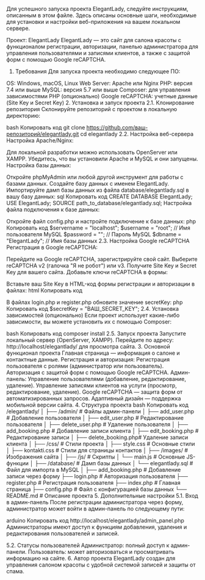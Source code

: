
Для успешного запуска проекта ElegantLady, следуйте инструкциям, описанным в этом файле. Здесь описаны основные шаги, необходимые для установки и настройки веб-приложения на вашем локальном сервере.

Проект: ElegantLady
ElegantLady — это сайт для салона красоты с функционалом регистрации, авторизации, панелью администратора для управления пользователями и записями клиентов, а также с защитой форм с помощью Google reCAPTCHA.

1. Требования
Для запуска проекта необходимо следующее ПО:

OS: Windows, macOS, Linux
Web Server: Apache или Nginx
PHP: версия 7.4 или выше
MySQL: версия 5.7 или выше
Composer: для управления зависимостями PHP (опционально)
Google reCAPTCHA: учетные данные (Site Key и Secret Key)
2. Установка и запуск проекта
2.1. Клонирование репозитория
Склонируйте репозиторий с проектом в локальную директорию:

bash
Копировать код
git clone https://github.com/ваш-репозиторий/elegantlady.git
cd elegantlady
2.2. Настройка веб-сервера
Настройка Apache/Nginx:

Для локальной разработки можно использовать OpenServer или XAMPP.
Убедитесь, что вы установили Apache и MySQL и они запущены.
Настройка базы данных:

Откройте phpMyAdmin или любой другой инструмент для работы с базами данных.
Создайте базу данных с именем ElegantLady.
Импортируйте дамп базы данных из файла database/elegantlady.sql в вашу базу данных:
sql
Копировать код
CREATE DATABASE ElegantLady;
USE ElegantLady;
SOURCE path_to_database/elegantlady.sql;
Настройка файла подключения к базе данных:

Откройте файл config.php и настройте подключение к базе данных:
php
Копировать код
$servername = "localhost";
$username = "root";         // Имя пользователя MySQL
$password = "";             // Пароль MySQL
$dbname = "ElegantLady";    // Имя базы данных
2.3. Настройка Google reCAPTCHA
Регистрация в Google reCAPTCHA:

Перейдите на Google reCAPTCHA, зарегистрируйте свой сайт.
Выберите reCAPTCHA v2 (галочка "Я не робот") или v3.
Получите Site Key и Secret Key для вашего сайта.
Добавьте ключи reCAPTCHA в формы:

Вставьте ваш Site Key в HTML-код формы регистрации и авторизации в файлах:
html
Копировать код
<div class="g-recaptcha" data-sitekey="ВАШ_SITE_KEY"></div>
В файлах login.php и register.php обновите значение secretKey:
php
Копировать код
$secretKey = "ВАШ_SECRET_KEY";
2.4. Установка зависимостей (опционально)
Если проект использует какие-либо зависимости, вы можете установить их с помощью Composer:

bash
Копировать код
composer install
2.5. Запуск проекта
Запустите локальный сервер (OpenServer, XAMPP).
Перейдите по адресу: http://localhost/elegantlady/ для просмотра сайта.
3. Основной функционал проекта
Главная страница — информация о салоне и контактные данные.
Регистрация и авторизация:
Регистрация пользователя с ролями (администратор или пользователь).
Авторизация с защитой форм с помощью Google reCAPTCHA.
Админ-панель:
Управление пользователями (добавление, редактирование, удаление).
Управление записями клиентов на услуги (просмотр, редактирование, удаление).
Google reCAPTCHA — защита форм от автоматизированных запросов.
Адаптивный дизайн — поддержка мобильной версии сайта.
4. Структура проекта
bash
Копировать код
/elegantlady/
│
├── /admin/              # Файлы админ-панели
│   ├── add_user.php      # Добавление пользователя
│   ├── edit_user.php     # Редактирование пользователя
│   ├── delete_user.php   # Удаление пользователя
│   ├── add_booking.php   # Добавление записи клиента
│   ├── edit_booking.php  # Редактирование записи
│   ├── delete_booking.php# Удаление записи клиента
│
├── /css/                # Стили проекта
│   ├── style.css        # Основные стили
│   ├── kontakti.css     # Стили для страницы контактов
│
├── /images/             # Изображения сайта
│
├── /js/                 # Скрипты
│   └── main.js          # Основные JS-функции
│
├── /database/           # Дамп базы данных
│   └── elegantlady.sql  # Файл для импорта в MySQL
│
├── add_booking.php      # Добавление записи через форму
├── login.php            # Авторизация пользователя
├── register.php         # Регистрация пользователя
├── index.php            # Главная страница
├── config.php           # Файл с конфигурацией базы данных
└── README.md            # Описание проекта
5. Дополнительные настройки
5.1. Вход в админ-панель
После регистрации администратора через форму, администратор может войти в админ-панель по следующему пути:

arduino
Копировать код
http://localhost/elegantlady/admin_panel.php
Администраторы имеют доступ к функциям добавления, удаления и редактирования пользователей и записей.

5.2. Статусы пользователей
Администратор: полный доступ к админ-панели.
Пользователь: может авторизоваться и просматривать информацию на сайте.
6. Автор проекта
ElegantLady создан для управления салоном красоты с удобной системой записей и защиты от спама.
